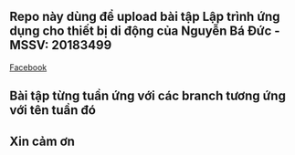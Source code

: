 ## Repo này dùng để upload bài tập Lập trình ứng dụng cho thiết bị di động của Nguyễn Bá Đức - MSSV: 20183499

[Facebook](https://www.facebook.com/Luka.Meoww/)


## Bài tập từng tuần ứng với các branch tương ứng với tên tuần đó

## Xin cảm ơn
